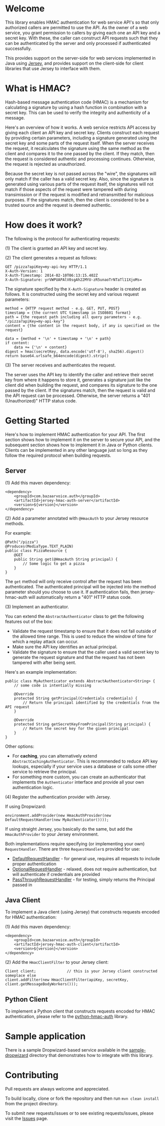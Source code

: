 Welcome
=======

This library enables HMAC authentication for web service API's so that only authorized callers are permitted 
to use the API. As the owner of a web service, you grant permission to callers by giving each one an API key and 
a secret key. With these, the caller can construct API requests such that they can be authenticated by the server 
and only processed if authenticated successfully.

This provides support on the server-side for web services implemented in Java using [Jersey](https://jersey.java.net), 
and provides support on the client-side for client libraries that use Jersey to interface with them.


What is HMAC?
=============

Hash-based message authentication code (HMAC) is a mechanism for calculating a signature by using a hash function
in combination with a secret key. This can be used to verify the integrity and authenticity of a message.

Here's an overview of how it works. A web service restricts API access by giving each client an API key and secret
key. Clients construct each request by providing certain parameters, including a signature generated using the
secret key and some parts of the request itself. When the server receives the request, it recalculates the signature 
using the same method as the client and compares it to the one passed by the client. If they match, then the request
is considered authentic and processing continues. Otherwise, the request is rejected as unauthorized. 

Because the secret key is not passed across the "wire", the signatures will only match if the caller has a valid secret
key. Also, since the signature is generated using various parts of the request itself, the signatures will not match if
those aspects of the request were tampered with during transimission or if the request is modified and retransmitted for
malicious purposes. If the signatures match, then the client is considered to be a trusted source and the request is
deemed authentic.


How does it work?
=================

The following is the protocol for authenticating requests:

(1) The client is granted an API key and secret key.

(2) The client generates a request as follows:

```
GET /pizza?apiKey=my-api-key HTTP/1.1
X-Auth-Version: 1
X-Auth-Timestamp: 2014-02-10T06:13:15.402Z
X-Auth-Signature: yrVWPUAPAlV0sgAh22MYU-zR5unaoTrNTaTl11XjoMs=
```

The signature specified by the `X-Auth-Signature` header is created as follows. It is constructed using the secret key and
various request parameters:
  
```
method = {HTTP request method - e.g. GET, PUT, POST}
timestamp = {the current UTC timestamp in ISO8601 format}
path = {the request path including all query parameters - e.g. "/pizza?apiKey=my-api-key"}
content = {the content in the request body, if any is specified on the request}

data = {method + '\n' + timestamp + '\n' + path}
if content:
    data += {'\n' + content}
digest = hmac(secretKey, data.encode('utf-8'), sha256).digest()
return base64.urlsafe_b64encode(digest).strip()
```
  
(3) The server receives and authenticates the request.

The server uses the API key to identify the caller and retrieve their secret key from where it happens to store it,
generates a signature just like the client did when building the request, and compares its signature to the one passed
by the client. If the signatures match, then the request is valid and the API request can be processed. Otherwise, the
server returns a "401 (Unauthorized)" HTTP status code.


Getting Started
===============

Here's how to implement HMAC authentication for your API. The first section shows how to implement it on the
server to secure your API, and the subsequent section shows how to implement it in Java or Python clients. Clients
can be implemented in any other language just so long as they follow the required protocol when building requests.


Server
------

(1) Add this maven dependency:

```
<dependency>
    <groupId>com.bazaarvoice.auth</groupId>
    <artifactId>jersey-hmac-auth-server</artifactId>
    <version>${version}</version>
</dependency>
```

(2) Add a parameter annotated with `@HmacAuth` to your Jersey resource methods.

For example:

```
@Path("/pizza")
@Produces(MediaType.TEXT_PLAIN)
public class PizzaResource {
    @GET
    public String get(@HmacAuth String principal) {
        // Some logic to get a pizza
    }
}
```

The `get` method will only receive control after the request has been authenticated. The authenticated principal
will be injected into the method parameter should you choose to use it. If authentication fails, then 
jersey-hmac-auth will automatically return a "401" HTTP status code.

(3) Implement an authenticator.

You can extend the `AbstractAuthenticator` class to get the following features out of the box:

- Validate the request timestamp to ensure that it does not fall outside of the allowed time range. This is used 
to reduce the window of time for which a replay attack can occur.
- Make sure the API key identifies an actual principal.
- Validate the signature to ensure that the caller used a valid secret key to generate the request signature and that 
the request has not been tampered with after being sent.

Here's an example implementation:

```
public class MyAuthenticator extends AbstractAuthenticator<String> {
    // some code is intentially missing 
    
    @Override
    protected String getPrincipal(Credentials credentials) {
        // Return the principal identified by the credentials from the API request
    } 

    @Override
    protected String getSecretKeyFromPrincipal(String principal) {
        // Return the secret key for the given principal
    }
}
```

Other options:

- For **caching**, you can alternatively extend `AbstractCachingAuthenticator`. This is recommended to reduce API key 
lookups, especially if your service uses a database or calls some other service to retrieve the principal.
- For something more custom, you can create an authenticator that implements the `Authenticator` interface and 
provide all your own authentication logic.

(4) Register the authentication provider with Jersey.

If using Dropwizard:

```
environment.addProvider(new HmacAuthProvider(new DefaultRequestHandler(new MyAuthenticator())));
```

If using straight Jersey, you basically do the same, but add the `HmacAuthProvider` to your Jersey environment.

Both implementations require specifying (or implementing your own) `RequestHandler`.  There are three `RequestHandler`s
provided for use:

* [DefaultRequestHandler](server/src/main/java/com/bazaarvoice/auth/hmac/server/PassThroughRequestHandler.java) - for general use, requires all requests to include proper authentication
* [OptionalRequestHandler](server/src/main/java/com/bazaarvoice/auth/hmac/server/OptionalRequestHandler.java) - relaxed, does not require authentication, but will authenticate if credentials are provided
* [PassThroughRequestHandler](server/src/main/java/com/bazaarvoice/auth/hmac/server/PassThroughRequestHandler.java) - for testing, simply returns the Principal passed in

Java Client
-----------

To implement a Java client (using Jersey) that constructs requests encoded for HMAC authentication:

(1) Add this maven dependency:

```
<dependency>
    <groupId>com.bazaarvoice.auth</groupId>
    <artifactId>jersey-hmac-auth-client</artifactId>
    <version>${version}</version>
</dependency>
``` 

(2) Add the `HmacClientFilter` to your Jersey client:

```
Client client;              // this is your Jersey client constructed someplace else
client.addFilter(new HmacClientFilter(apiKey, secretKey, client.getMessageBodyWorkers()));
```

Python Client
-------------

To implement a Python client that constructs requests encoded for HMAC authentication, please refer to the
[python-hmac-auth](https://github.com/bazaarvoice/python-hmac-auth) library.


Sample application
==================

There is a sample Dropwizard-based service available in the [sample-dropwizard](sample-dropwizard) directory that
demonstrates how to integrate with this library.


Contributing
============

Pull requests are always welcome and appreciated.

To build locally, clone or fork the repository and then run `mvn clean install` from the project directory.

To submit new requests/issues or to see existing requests/issues, please 
visit the [Issues](https://github.com/bazaarvoice/jersey-hmac-auth/issues) page.
